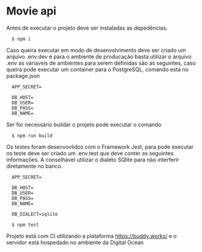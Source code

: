 # Movie api

Antes de executar o projeto deve ser instaladas as depedências.

```
  $ npm i
```

Caso queira executar em modo de desenvolvimento deve ser criado um arquivo .env.dev e para o ambiente de producação basta utilizar o arquivo .env
as váriaveis de ambientes para serem definidas são as seguintes, caso queira pode executar um container para o PostgreSQL, comando está no package.json

```
  APP_SECRET=

  DB_HOST=
  DB_USER=
  DB_PASS=
  DB_NAME=
```

Ser for necessário buildar o projeto pode executar o comando

```
  $ npm run build
```

Os testes foram desenvovlidos com o Framework Jest, para pode executar os teste deve ser criado um .env.test que deve conter as seguintes informações. A conselhável utilizar o dialéto SQlite para não interferir diretamente no banco.

```
  APP_SECRET=

  DB_HOST=
  DB_USER=
  DB_PASS=
  DB_NAME=

  DB_DIALECT=sqlite
```

```
  $ npm test
```

Projeto está com CI utilizando a plataforma https://buddy.works/ e o servidor está hospedado no ambiente da Digital Ocean